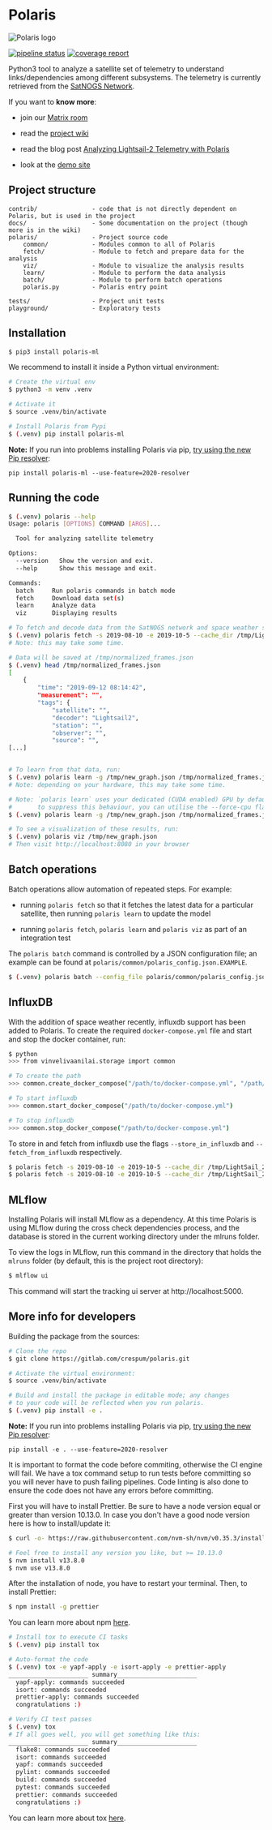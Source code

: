 # Polaris

![Polaris logo](img/polaris_logo_small.png "Polaris")

[![pipeline status](https://gitlab.com/crespum/polaris/badges/master/pipeline.svg)](https://gitlab.com/crespum/polaris/commits/master)
[![coverage report](https://gitlab.com/crespum/polaris/badges/master/coverage.svg)](https://gitlab.com/crespum/polaris/commits/master)

Python3 tool to analyze a satellite set of telemetry to understand links/dependencies among different subsystems. The telemetry is currently retrieved from the [SatNOGS Network](https://network.satnogs.org/).

If you want to **know more**:

- join our [Matrix room](https://riot.im/app/#/room/#polaris:matrix.org)

- read the [project wiki](https://gitlab.com/crespum/polaris/wikis/Home)

- read the blog post [Analyzing Lightsail-2 Telemetry with Polaris](https://blog.crespum.eu/analyzing-lightsail-2-telemetry-with-polaris/)

- look at the [demo site](https://deepchaos.space)

## Project structure

```
contrib/               - code that is not directly dependent on Polaris, but is used in the project
docs/                  - Some documentation on the project (though more is in the wiki)
polaris/               - Project source code
    common/            - Modules common to all of Polaris
    fetch/             - Module to fetch and prepare data for the analysis
    viz/               - Module to visualize the analysis results
    learn/             - Module to perform the data analysis
    batch/             - Module to perform batch operations
    polaris.py         - Polaris entry point

tests/                 - Project unit tests
playground/            - Exploratory tests
```

## Installation

```bash
$ pip3 install polaris-ml
```

We recommend to install it inside a Python virtual environment:
```bash
# Create the virtual env
$ python3 -m venv .venv

# Activate it
$ source .venv/bin/activate

# Install Polaris from Pypi
$ (.venv) pip install polaris-ml
```

**Note:** If you run into problems installing Polaris via pip, [try
using the new Pip resolver](https://pip.pypa.io/en/stable/news/#id18):

```
pip install polaris-ml --use-feature=2020-resolver
```

## Running the code

```bash
$ (.venv) polaris --help
Usage: polaris [OPTIONS] COMMAND [ARGS]...

  Tool for analyzing satellite telemetry

Options:
  --version   Show the version and exit.
  --help      Show this message and exit.

Commands:
  batch     Run polaris commands in batch mode
  fetch     Download data set(s)
  learn     Analyze data
  viz       Displaying results

# To fetch and decode data from the SatNOGS network and space weather sources, run:
$ (.venv) polaris fetch -s 2019-08-10 -e 2019-10-5 --cache_dir /tmp/LightSail_2 LightSail-2 /tmp/normalized_frames.json
# Note: this may take some time.

# Data will be saved at /tmp/normalized_frames.json
$ (.venv) head /tmp/normalized_frames.json
[
    {
        "time": "2019-09-12 08:14:42",
        "measurement": "",
        "tags": {
            "satellite": "",
            "decoder": "Lightsail2",
            "station": "",
            "observer": "",
            "source": "",
[...]


# To learn from that data, run:
$ (.venv) polaris learn -g /tmp/new_graph.json /tmp/normalized_frames.json
# Note: depending on your hardware, this may take some time.

# Note: `polaris learn` uses your dedicated (CUDA enabled) GPU by default
#       to suppress this behaviour, you can utilise the --force-cpu flag.
$ (.venv) polaris learn -g /tmp/new_graph.json /tmp/normalized_frames.json --force_cpu

# To see a visualization of these results, run:
$ (.venv) polaris viz /tmp/new_graph.json
# Then visit http://localhost:8080 in your browser
```

## Batch operations

Batch operations allow automation of repeated steps.  For example:

- running `polaris fetch` so that it fetches the latest data for a particular satellite, then running `polaris learn` to update the model

- running `polaris fetch`, `polaris learn` and `polaris viz` as part of an integration test

The `polaris batch` command is controlled by a JSON configuration file; an example can be found at `polaris/common/polaris_config.json.EXAMPLE`.

```bash
$ (.venv) polaris batch --config_file polaris/common/polaris_config.json.EXAMPLE
```

## InfluxDB

With the addition of space weather recently, influxdb support has been added to Polaris. To create the required `docker-compose.yml` file and start and stop the docker container, run:

```bash
$ python
>>> from vinvelivaanilai.storage import common

# To create the path
>>> common.create_docker_compose("/path/to/docker-compose.yml", "/path/to/storage")

# To start influxdb
>>> common.start_docker_compose("/path/to/docker-compose.yml")

# To stop influxdb 
>>> common.stop_docker_compose("/path/to/docker-compose.yml")
```

To store in and fetch from influxdb use the flags `--store_in_influxdb` and `--fetch_from_influxdb` respectively.

```bash
$ polaris fetch -s 2019-08-10 -e 2019-10-5 --cache_dir /tmp/LightSail_2 LightSail-2 /tmp/normalized_frames.json --store_in_influxdb
$ polaris fetch -s 2019-08-10 -e 2019-10-5 --cache_dir /tmp/LightSail_2 LightSail-2 /tmp/normalized_frames.json --fetch_from_influxdb
```


## MLflow

Installing Polaris will install MLflow as a dependency. At this time Polaris is using MLflow during the cross check dependencies process, and the database is stored in the current working directory under the mlruns folder.

To view the logs in MLflow, run this command in the directory that holds the `mlruns` folder (by default, this is the project root directory):

```bash
$ mlflow ui
```
This command will start the tracking ui server at http://localhost:5000.

## More info for developers

Building the package from the sources:
```bash
# Clone the repo
$ git clone https://gitlab.com/crespum/polaris.git

# Activate the virtual environment:
$ source .venv/bin/activate

# Build and install the package in editable mode; any changes
# to your code will be reflected when you run polaris.
$ (.venv) pip install -e .
```

**Note:** If you run into problems installing Polaris via pip, [try
using the new Pip resolver](https://pip.pypa.io/en/stable/news/#id18):

```
pip install -e . --use-feature=2020-resolver
```

It is important to format the code before commiting, otherwise the
CI engine will fail. We have a tox command setup to run tests before
committing so you will never have to push failing pipelines. Code
linting is also done to ensure the code does not have any errors
before committing.

First you will have to install Prettier. Be sure to have a node version equal or greater than version 10.13.0. In case you don't have a good node version here is how to install/update it:
```bash
$ curl -o- https://raw.githubusercontent.com/nvm-sh/nvm/v0.35.3/install.sh | bash

# Feel free to install any version you like, but >= 10.13.0
$ nvm install v13.8.0
$ nvm use v13.8.0
```
After the installation of node, you have to restart your terminal.
Then, to install Prettier:

```bash
$ npm install -g prettier
```
You can learn more about npm [here](https://www.npmjs.com/).

```bash
# Install tox to execute CI tasks
$ (.venv) pip install tox

# Auto-format the code
$ (.venv) tox -e yapf-apply -e isort-apply -e prettier-apply
______________________ summary______________________
  yapf-apply: commands succeeded
  isort: commands succeeded
  prettier-apply: commands succeeded
  congratulations :)

# Verify CI test passes
$ (.venv) tox
# If all goes well, you will get something like this:
______________________ summary______________________
  flake8: commands succeeded
  isort: commands succeeded
  yapf: commands succeeded
  pylint: commands succeeded
  build: commands succeeded
  pytest: commands succeeded
  prettier: commands succeeded
  congratulations :)

```
You can learn more about tox [here](https://tox.readthedocs.io/en/latest/).
